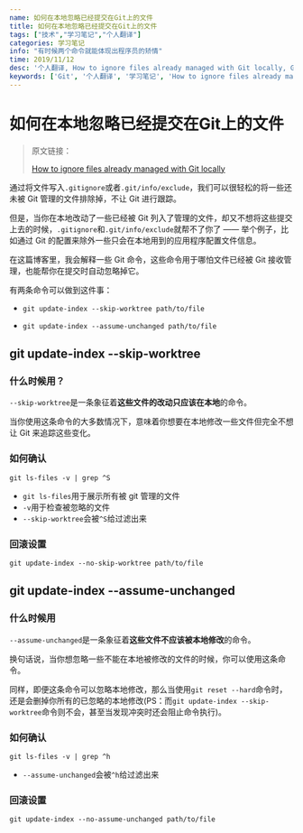 ```yaml
---
name: 如何在本地忽略已经提交在Git上的文件
title: 如何在本地忽略已经提交在Git上的文件
tags: ["技术","学习笔记","个人翻译"]
categories: 学习笔记
info: "有时候两个命令就能体现出程序员的矫情"
time: 2019/11/12
desc: '个人翻译, How to ignore files already managed with Git locally, Git'
keywords: ['Git', '个人翻译', '学习笔记', 'How to ignore files already managed with Git locally']
---
```


# 如何在本地忽略已经提交在Git上的文件

> 原文链接：
>
> [How to ignore files already managed with Git locally](https://dev.to/nishina555/how-to-ignore-files-already-managed-with-git-locally-19oo)

通过将文件写入`.gitignore`或者`.git/info/exclude`，我们可以很轻松的将一些还未被 Git 管理的文件排除掉，不让 Git 进行跟踪。

但是，当你在本地改动了一些已经被 Git 列入了管理的文件，却又不想将这些提交上去的时候，`.gitignore`和`.git/info/exclude`就帮不了你了 ——  举个例子，比如通过 Git 的配置来除外一些只会在本地用到的应用程序配置文件信息。

在这篇博客里，我会解释一些 Git 命令，这些命令用于哪怕文件已经被 Git 接收管理，也能帮你在提交时自动忽略掉它。

有两条命令可以做到这件事：

- ```shell
  git update-index --skip-worktree path/to/file
  ```

- ```shell
  git update-index --assume-unchanged path/to/file
  ```

## git update-index --skip-worktree

### 什么时候用？

`--skip-worktree`是一条象征着**这些文件的改动只应该在本地**的命令。

当你使用这条命令的大多数情况下，意味着你想要在本地修改一些文件但完全不想让 Git 来追踪这些变化。

### 如何确认

```shell
git ls-files -v | grep ^S
```

- `git ls-files`用于展示所有被 git 管理的文件
- `-v`用于检查被忽略的文件
- `--skip-worktree`会被`^S`给过滤出来

### 回滚设置

```shell
git update-index --no-skip-worktree path/to/file
```

## git update-index --assume-unchanged

### 什么时候用

`--assume-unchanged`是一条象征着**这些文件不应该被本地修改**的命令。

换句话说，当你想忽略一些不能在本地被修改的文件的时候，你可以使用这条命令。

同样，即便这条命令可以忽略本地修改，那么当使用`git reset --hard`命令时，还是会删掉你所有的已忽略的本地修改(PS：而`git update-index --skip-worktree`命令则不会，甚至当发现冲突时还会阻止命令执行)。

### 如何确认

```shell
git ls-files -v | grep ^h
```

- `--assume-unchanged`会被`^h`给过滤出来

### 回滚设置

```shell
git update-index --no-assume-unchanged path/to/file
```

